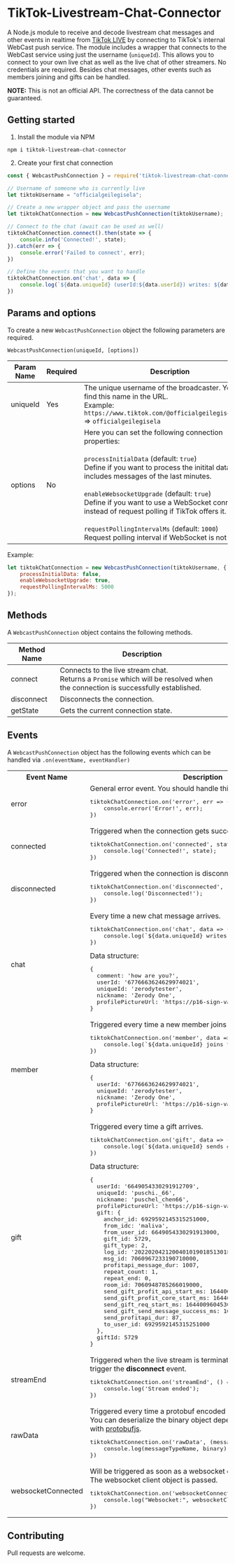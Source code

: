 # TikTok-Livestream-Chat-Connector
A Node.js module to receive and decode livestream chat messages and other events in realtime from [TikTok LIVE](https://www.tiktok.com/live) by connecting to TikTok's internal WebCast push service. The module includes a wrapper that connects to the WebCast service using just the username (`uniqueId`). This allows you to connect to your own live chat as well as the live chat of other streamers. No credentials are required. Besides chat messages, other events such as members joining and gifts can be handled.

<b>NOTE:</b> This is not an official API. The correctness of the data cannot be guaranteed.

## Getting started

1. Install the module via NPM
```
npm i tiktok-livestream-chat-connector
```

2. Create your first chat connection

```javascript
const { WebcastPushConnection } = require('tiktok-livestream-chat-connector');

// Username of someone who is currently live
let tiktokUsername = "officialgeilegisela";

// Create a new wrapper object and pass the username
let tiktokChatConnection = new WebcastPushConnection(tiktokUsername);

// Connect to the chat (await can be used as well)
tiktokChatConnection.connect().then(state => {
    console.info('Connected!', state);
}).catch(err => {
    console.error('Failed to connect', err);
})

// Define the events that you want to handle
tiktokChatConnection.on('chat', data => {
    console.log(`${data.uniqueId} (userId:${data.userId}) writes: ${data.comment}`);
})

```

## Params and options

To create a new `WebcastPushConnection` object the following parameters are required.

`WebcastPushConnection(uniqueId, [options])`

| Param Name | Required | Description |
| ---------- | -------- | ----------- |
| uniqueId   | Yes | The unique username of the broadcaster. You can find this name in the URL.<br>Example: `https://www.tiktok.com/@officialgeilegisela/live` => `officialgeilegisela` |
| options  | No | Here you can set the following connection properties:<br><br>`processInitialData` (default: `true`) <br> Define if you want to process the initital data which includes messages of the last minutes.<br><br>`enableWebsocketUpgrade` (default: `true`) <br> Define if you want to use a WebSocket connection instead of request polling if TikTok offers it. <br><br>`requestPollingIntervalMs` (default: `1000`) <br> Request polling interval if WebSocket is not used.  |

Example:
```javascript
let tiktokChatConnection = new WebcastPushConnection(tiktokUsername, {
    processInitialData: false,
    enableWebsocketUpgrade: true,
    requestPollingIntervalMs: 5000
});
```

## Methods
A `WebcastPushConnection` object contains the following methods.

| Method Name | Description |
| ----------- | ----------- |
| connect     | Connects to the live stream chat.<br>Returns a `Promise` which will be resolved when the connection is successfully established. |
| disconnect  | Disconnects the connection. |
| getState    | Gets the current connection state. |

## Events

A `WebcastPushConnection` object has the following events which can be handled via `.on(eventName, eventHandler)`
<table>
    <tr>
        <th>Event Name</th>
        <th>Description</th>
    </tr>
    <tr></tr>
    <tr>
        <td>error</td>
        <td>General error event. You should handle this.
        <pre lang="javascript">
tiktokChatConnection.on('error', err => {
    console.error('Error!', err);
})</pre></td>
    </tr>
    <tr></tr>
    <tr>
        <td>connected</td>
        <td>
            Triggered when the connection gets successfully established.
            <pre lang="javascript">
tiktokChatConnection.on('connected', state => {
    console.log('Connected!', state);
})</pre>
        </td>
    </tr>
    <tr></tr>
    <tr>
        <td>disconnected</td>
        <td>Triggered when the connection is disconnected.<pre lang="javascript">
tiktokChatConnection.on('disconnected', () => {
    console.log('Disconnected!');
})</pre>
        </td>
    </tr>
    <tr></tr>
    <tr>
        <td>chat</td>
        <td>Every time a new chat message arrives.<pre lang="javascript">
tiktokChatConnection.on('chat', data => {
    console.log(`${data.uniqueId} writes: ${data.comment}`);
})</pre>
        Data structure:
<pre lang="javascript">{
  comment: 'how are you?',
  userId: '6776663624629974021',
  uniqueId: 'zerodytester',
  nickname: 'Zerody One',
  profilePictureUrl: 'https://p16-sign-va.tiktokcdn.com/...'
}</pre></td>
    </tr>
    <tr></tr>
    <tr>
        <td>member</td>
        <td>Triggered every time a new member joins the live stream.<pre lang="javascript">
tiktokChatConnection.on('member', data => {
    console.log(`${data.uniqueId} joins the stream!`);
})</pre>
      Data structure:
<pre lang="javascript">{
  userId: '6776663624629974021',
  uniqueId: 'zerodytester',
  nickname: 'Zerody One',
  profilePictureUrl: 'https://p16-sign-va.tiktokcdn.com/...'
}</pre></td>
    </tr>
    <tr></tr>
    <tr>
        <td>gift</td>
        <td>Triggered every time a gift arrives.<pre lang="javascript">
tiktokChatConnection.on('gift', data => {
    console.log(`${data.uniqueId} sends gift ${data.giftId}`);
})</pre>Data structure:
<pre lang="javascript">{
  userId: '6649054330291912709',
  uniqueId: 'puschi._66',
  nickname: 'puschel_chen66',
  profilePictureUrl: 'https://p16-sign-va.tiktokcdn.com/...',
  gift: {
    anchor_id: 6929592145315251000,
    from_idc: 'maliva',
    from_user_id: 6649054330291913000,
    gift_id: 5729,
    gift_type: 2,
    log_id: '202202042120040101901851301FF58BE2',
    msg_id: 7060967233190710000,
    profitapi_message_dur: 1007,
    repeat_count: 1,
    repeat_end: 0,
    room_id: 7060948785266019000,
    send_gift_profit_api_start_ms: 1644009604617,
    send_gift_profit_core_start_ms: 1644009604749,
    send_gift_req_start_ms: 1644009604530,
    send_gift_send_message_success_ms: 1644009605624,
    send_profitapi_dur: 87,
    to_user_id: 6929592145315251000
  },
  giftId: 5729
}</pre></td>
    </tr>
    <tr></tr>
    <tr>
        <td>streamEnd</td>
        <td>Triggered when the live stream is terminated by the host. Will also trigger the <b>disconnect</b> event.<pre lang="javascript">
tiktokChatConnection.on('streamEnd', () => {
    console.log('Stream ended');
})</pre></td>
    </tr>
    <tr></tr>
    <tr>
        <td>rawData</td>
        <td>Triggered every time a protobuf encoded webcast message arrives. You can deserialize the binary object depending on the use case with <a href="https://www.npmjs.com/package/protobufjs">protobufjs</a>. <pre lang="javascript">
tiktokChatConnection.on('rawData', (messageTypeName, binary) => {
    console.log(messageTypeName, binary);
})</pre></td>
    </tr>
    <tr></tr>
    <tr>
        <td>websocketConnected</td>
        <td>Will be triggered as soon as a websocket connection is established. The websocket client object is passed.<pre lang="javascript">
tiktokChatConnection.on('websocketConnected', websocketClient => {
    console.log("Websocket:", websocketClient.connection);
})</pre></td></td>
    </tr>
</table>

## Contributing
Pull requests are welcome.


